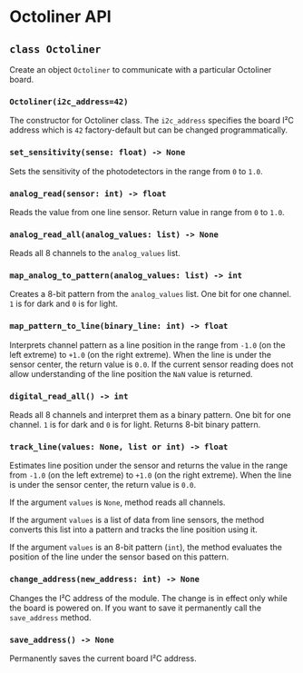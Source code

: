 # Octoliner API

## `class Octoliner`

Create an object `Octoliner` to communicate with a particular Octoliner board.

### `Octoliner(i2c_address=42)`

The constructor for Octoliner class. The `i2c_address` specifies the board
I²C address which is `42` factory-default but can be changed programmatically.

### `set_sensitivity(sense: float) -> None`

Sets the sensitivity of the photodetectors in the range from `0` to `1.0`.

### `analog_read(sensor: int) -> float`

Reads the value from one line sensor. Return value in range from `0` to `1.0`.

### `analog_read_all(analog_values: list) -> None`

Reads all 8 channels to the `analog_values` list.

### `map_analog_to_pattern(analog_values: list) -> int`

Creates a 8-bit pattern from the `analog_values` list. One bit for one channel.
`1` is for dark and `0` is for light.

### `map_pattern_to_line(binary_line: int) -> float`

Interprets channel pattern as a line position in the range from `-1.0` (on the
left extreme) to `+1.0` (on the right extreme).
When the line is under the sensor center, the return value is `0.0`.
If the current sensor reading does not allow understanding of the line position
the `NaN` value is returned.

### `digital_read_all() -> int`

Reads all 8 channels and interpret them as a binary pattern. One bit for one
channel. `1` is for dark and `0` is for light. Returns 8-bit binary pattern.

### `track_line(values: None, list or int) -> float`

Estimates line position under the sensor and returns the value in the range
from `-1.0` (on the left extreme) to `+1.0` (on the right extreme). When the
line is under the sensor center, the return value is `0.0`.

If the argument `values` is `None`, method reads all channels.

If the argument `values` is a list of data from line sensors, the method
converts this list into a pattern and tracks the line position using it.

If the argument `values` is an 8-bit pattern (`int`), the method evaluates the
position of the line under the sensor based on this pattern.

### `change_address(new_address: int) -> None`

Changes the I²C address of the module. The change is in effect only while the
board is powered on. If you want to save it permanently call the `save_address`
method.

### `save_address() -> None`

Permanently saves the current board I²C address.

